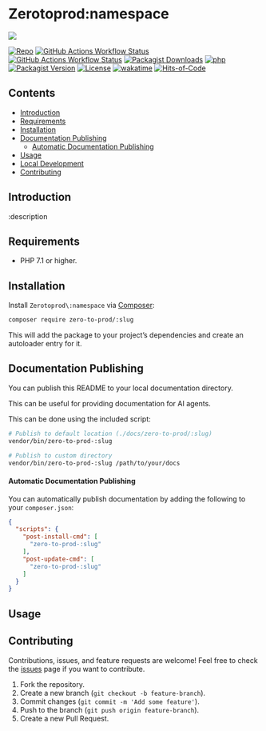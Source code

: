# Zerotoprod\:namespace

![](art/logo.png)

[![Repo](https://img.shields.io/badge/github-gray?logo=github)](https://github.com/zero-to-prod/:slug)
[![GitHub Actions Workflow Status](https://img.shields.io/github/actions/workflow/status/zero-to-prod/:slug/test.yml?label=test)](https://github.com/zero-to-prod/:slug/actions)
[![GitHub Actions Workflow Status](https://img.shields.io/github/actions/workflow/status/zero-to-prod/:slug/backwards_compatibility.yml?label=backwards_compatibility)](https://github.com/zero-to-prod/:slug/actions)
[![Packagist Downloads](https://img.shields.io/packagist/dt/zero-to-prod/:slug?color=blue)](https://packagist.org/packages/zero-to-prod/:slug/stats)
[![php](https://img.shields.io/packagist/php-v/zero-to-prod/:slug.svg?color=purple)](https://packagist.org/packages/zero-to-prod/:slug/stats)
[![Packagist Version](https://img.shields.io/packagist/v/zero-to-prod/:slug?color=f28d1a)](https://packagist.org/packages/zero-to-prod/:slug)
[![License](https://img.shields.io/packagist/l/zero-to-prod/:slug?color=pink)](https://github.com/zero-to-prod/:slug/blob/main/LICENSE.md)
[![wakatime](https://wakatime.com/badge/github/zero-to-prod/:slug.svg)](https://wakatime.com/badge/github/zero-to-prod/:slug)
[![Hits-of-Code](https://hitsofcode.com/github/zero-to-prod/:slug?branch=main)](https://hitsofcode.com/github/zero-to-prod/:slug/view?branch=main)

## Contents

- [Introduction](#introduction)
- [Requirements](#requirements)
- [Installation](#installation)
- [Documentation Publishing](#documentation-publishing)
    - [Automatic Documentation Publishing](#automatic-documentation-publishing)
- [Usage](#usage)
- [Local Development](./LOCAL_DEVELOPMENT.md)
- [Contributing](#contributing)

## Introduction

:description

## Requirements

- PHP 7.1 or higher.

## Installation

Install `Zerotoprod\:namespace` via [Composer](https://getcomposer.org/):

```bash
composer require zero-to-prod/:slug
```

This will add the package to your project’s dependencies and create an autoloader entry for it.

## Documentation Publishing

You can publish this README to your local documentation directory.

This can be useful for providing documentation for AI agents.

This can be done using the included script:

```bash
# Publish to default location (./docs/zero-to-prod/:slug)
vendor/bin/zero-to-prod-:slug

# Publish to custom directory
vendor/bin/zero-to-prod-:slug /path/to/your/docs
```

#### Automatic Documentation Publishing

You can automatically publish documentation by adding the following to your `composer.json`:

```json
{
  "scripts": {
    "post-install-cmd": [
      "zero-to-prod-:slug"
    ],
    "post-update-cmd": [
      "zero-to-prod-:slug"
    ]
  }
}
```


## Usage



## Contributing

Contributions, issues, and feature requests are welcome!
Feel free to check the [issues](https://github.com/zero-to-prod/:slug/issues) page if you want to contribute.

1. Fork the repository.
2. Create a new branch (`git checkout -b feature-branch`).
3. Commit changes (`git commit -m 'Add some feature'`).
4. Push to the branch (`git push origin feature-branch`).
5. Create a new Pull Request.
